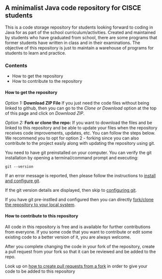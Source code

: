## A minimalist Java code repository for CISCE students
This is a code storage repository for students looking forward to coding in Java for as part of the school curriculum/activities. Created and maintained by students who have graduated from school, there are some programs that former students have written in class and in their examinations. The objective of this repository is just to maintain a warehouse of programs for students to learn and practice.

### Contents

* How to get the repository
* How to contribute to the repository



#### How to get the repository
*Option 1:* **Download ZIP File** If you just need the code files without being linked to github, then you can go to the *Clone or Download* option at the top of this page and click on *Download ZIP*.

*Option 2:* **Fork or clone the repo:** If you want to download the files and be linked to this repository and be able to update your files when the repository receives code improvements, updates, etc. You can follow the steps below. We recommend you to opt for option 2 - forking since you can also contribute to the project easily along with updating the repository using git.

You need to have git preinstalled on your computer. You can verify the git installation by opening a terminal/command prompt and executing: 
```
git --version
```
If an error message is reported, then please follow the instructions to 
[install and configure git](https://github.com/PratyayPande/cisce-java/blob/master/LOAD_REPO.md#install-and-configure-git).

If the git version details are displayed, then skip to [configuring git](https://github.com/PratyayPande/cisce-java/blob/master/LOAD_REPO.md#2-configuring-the-git-installation).

If you have git pre-instlled and configured then you can directly [fork/clone the repository to your local system](https://github.com/PratyayPande/cisce-java/blob/master/LOAD_REPO.md#3-forking-or-cloning-the-repository).

#### How to contribute to this repository

All code in this repository is free and is available for further contributions from everyone. If you some code that you want to contribute or edit some existing code to a better version of it, you are always welcome. 

After you complete changing the code in your fork of the repository, create a pull request from your fork so that it can be reviewed and be added to the repo.

Look up on [how to create pull requests from a fork](https://help.github.com/en/github/collaborating-with-issues-and-pull-requests/creating-a-pull-request-from-a-fork) in order to give your code to be added to this repository
